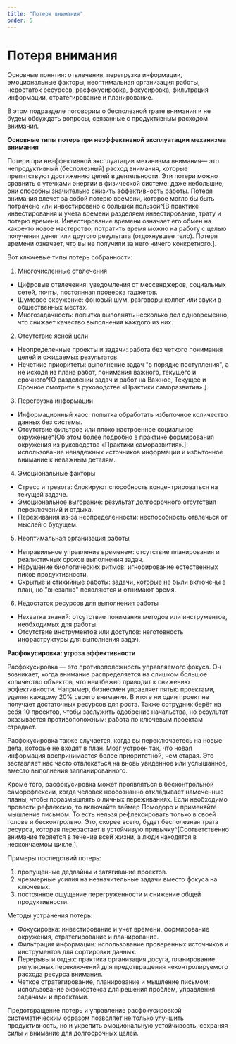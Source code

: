 ```yaml
---
title: "Потеря внимания"
order: 5
---
```


# Потеря внимания

Основные понятия: отвлечения, перегрузка информации, эмоциональные факторы, неоптимальная организация работы, недостаток ресурсов, расфокусировка, фокусировка, фильтрация информации, стратегирование и планирование.

В этом подразделе поговорим о бесполезной трате внимания и не будем обсуждать вопросы, связанные с продуктивным расходом внимания.

**Основные типы потерь при неэффективной эксплуатации механизма внимания**

Потери при неэффективной эксплуатации механизма внимания— это непродуктивный (бесполезный) расход внимания, которые препятствуют достижению целей в деятельности. Эти потери можно сравнить с утечками энергии в физической системе: даже небольшие, они способны значительно снизить эффективность работы. Потеря внимания влечет за собой потерю времени, которое могло бы быть потрачено или инвестировано с большей пользой^[В практике инвестирования и учета времени разделяем инвестирование, трату и потерю времени. Инвестирование времени означает его обмен на какое-то новое мастерство, потратить время можно на работу с целью получения денег или другого результата (отдохнувшее тело). Потеря времени означает, что вы не получили за него ничего конкретного.].

Вот ключевые типы потерь собранности:

1. Многочисленные отвлечения

* Цифровые отвлечения: уведомления от мессенджеров, социальных сетей, почты, постоянная проверка гаджетов.
* Шумовое окружение: фоновый шум, разговоры коллег или звуки в общественных местах.
* Многозадачность: попытка выполнять несколько дел одновременно, что снижает качество выполнения каждого из них.

2. Отсутствие ясной цели

* Неопределенные проекты и задачи: работа без четкого понимания целей и ожидаемых результатов.
* Нечеткие приоритеты: выполнение задач "в порядке поступления", а не исходя из плана работ, понимания важного, текущего и срочного^[О разделении задач и работ на Важное, Текущее и Срочное смотрите в руководстве «Практики саморазвития».].

3. Перегрузка информации

* Информационный хаос: попытка обработать избыточное количество данных без системы.
* Отсутствие фильтров или плохо настроенное социальное окружение^[Об этом более подробно в практике формирования окружения из руководства «Практики саморазвития».]: использование ненадежных источников информации и избыточное внимание к неважным деталям.

4. Эмоциональные факторы

* Стресс и тревога: блокируют способность концентрироваться на текущей задаче.
* Эмоциональное выгорание: результат долгосрочного отсутствия переключений и отдыха.
* Переживания из-за неопределенности: неспособность отвлечься от мыслей о будущем.

5. Неоптимальная организация работы

* Неправильное управление временем: отсутствие планирования и реалистичных сроков выполнения задач.
* Нарушение биологических ритмов: игнорирование естественных пиков продуктивности.
* Скрытые и стихийные работы: задачи, которые не были включены в план, но "внезапно" появляются и отнимают время.

6. Недостаток ресурсов для выполнения работы

* Нехватка знаний: отсутствие понимания методов или инструментов, необходимых для работы.
* Отсутствие инструментов или доступов: неготовность инфраструктуры для выполнения задач.

**Расфокус****ировка****: угроза эффективности**

Расфокусировка — это противоположность управляемого фокуса. Он возникает, когда внимание распределяется на слишком большое количество объектов, что неизбежно приводит к снижению эффективности. Например, бизнесмен управляет пятью проектами, уделяя каждому 20% своего внимания. В итоге ни один проект не получает достаточных ресурсов для роста. Также сотрудник берёт на себя 10 проектов, чтобы заслужить одобрение начальства, но результат оказывается противоположным: работа по ключевым проектам страдает.

Расфокусировка также случается, когда вы переключаетесь на новые дела, которые не входят в план. Мозг устроен так, что новая информация воспринимается более приоритетной, чем старая. Это заставляет нас часто отвлекаться на вновь увиденное или услышанное, вместо выполнения запланированного.

Кроме того, расфокусировка может проявляться в бесконтрольной саморефлексии, когда человек неосознанно откладывает намеченные планы, чтобы поразмышлять о личных переживаниях. Если необходимо провести рефлексию, то включайте таймер Помодоро и применяйте мышление письмом. То есть нельзя рефлексировать только в своей голове и бесконтрольно. Это, скорее всего, будет бесполезная трата ресурса, которая перерастает в устойчивую привычку^[Соответственно внимание теряется в течение всей жизни, а люди находятся в нескончаемом цикле.].

Примеры последствий потерь:

1. пропущенные дедлайны и затягивание проектов.
2. чрезмерные усилия на незначительные задачи вместо фокуса на ключевых.
3. постоянное ощущение перегруженности и снижение общей продуктивности.

Методы устранения потерь:

* Фокусировка: инвестирование и учет времени, формирование окружения, стратегирование и планирование.
* Фильтрация информации: использование проверенных источников и инструментов для сортировки данных.
* Перерывы и отдых: практика организация досуга, планирование регулярных переключений для предотвращения неконтролируемого расхода ресурса внимания.
* Четкое стратегирование, планирование и мышление письмом: использование экзокортекса для решения проблем, управления задачами и проектами.

Предотвращение потерь и управление расфокусировкой систематическим образом позволяет не только улучшить продуктивность, но и укрепить эмоциональную устойчивость, сохраняя силы и внимание для долгосрочных целей.